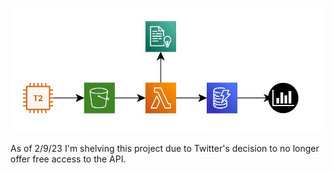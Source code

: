 ![Alt text](diagram.jpg?raw=true "Title")

As of 2/9/23 I'm shelving this project due to Twitter's decision to no longer offer free access to the API.